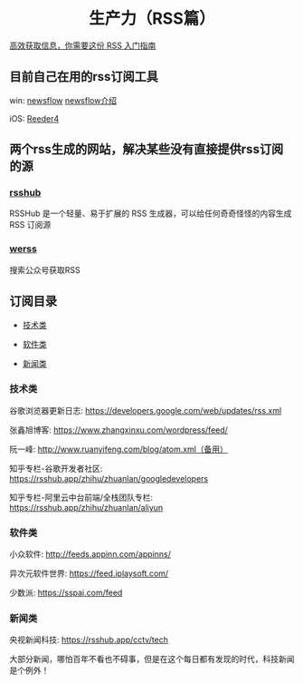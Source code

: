 <h1 align="center">生产力（RSS篇）</h1>

[高效获取信息，你需要这份 RSS 入门指南](https://sspai.com/post/56391)

## 目前自己在用的rss订阅工具

win: [newsflow](https://www.microsoft.com/zh-cn/p/newsflow/9nblggh58s5r)
[newsflow介绍](https://www.iplaysoft.com/newsflow.html)

iOS: [Reeder4](https://apps.apple.com/cn/app/reeder-4/id1449412357)

## 两个rss生成的网站，解决某些没有直接提供rss订阅的源

### [rsshub](https://docs.rsshub.app/)

RSSHub 是一个轻量、易于扩展的 RSS 生成器，可以给任何奇奇怪怪的内容生成 RSS 订阅源

### [werss](https://werss.app/)

搜索公众号获取RSS


## 订阅目录

- [技术类](#技术类)

- [软件类](#软件类)

- [新闻类](#新闻类)

### 技术类

谷歌浏览器更新日志:  https://developers.google.com/web/updates/rss.xml

张鑫旭博客: https://www.zhangxinxu.com/wordpress/feed/ 

阮一峰:   http://www.ruanyifeng.com/blog/atom.xml（备用）

知乎专栏-谷歌开发者社区: https://rsshub.app/zhihu/zhuanlan/googledevelopers

知乎专栏-阿里云中台前端/全栈团队专栏: https://rsshub.app/zhihu/zhuanlan/aliyun


### 软件类

小众软件: http://feeds.appinn.com/appinns/

异次元软件世界: https://feed.iplaysoft.com/

少数派: https://sspai.com/feed


### 新闻类

央视新闻科技: https://rsshub.app/cctv/tech

大部分新闻，哪怕百年不看也不碍事，但是在这个每日都有发现的时代，科技新闻是个例外！